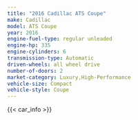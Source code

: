 ```yaml
---
title: "2016 Cadillac ATS Coupe"
make: Cadillac
model: ATS Coupe
year: 2016
engine-fuel-type: regular unleaded
engine-hp: 335
engine-cylinders: 6
transmission-type: Automatic
driven-wheels: all wheel drive
number-of-doors: 2
market-category: Luxury,High-Performance
vehicle-size: Compact
vehicle-style: Coupe
---
```


{{< car_info >}}
